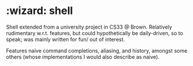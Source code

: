 # :wizard: shell

Shell extended from a university project in CS33 @ Brown.
Relatively rudimentary w.r.t. features, but could hypothetically 
be daily-driven, so to speak; was mainly written for fun/ out of interest.

Features naive command completions, aliasing, and history, amongst some 
others (whose implementations I would also describe as naive). 
